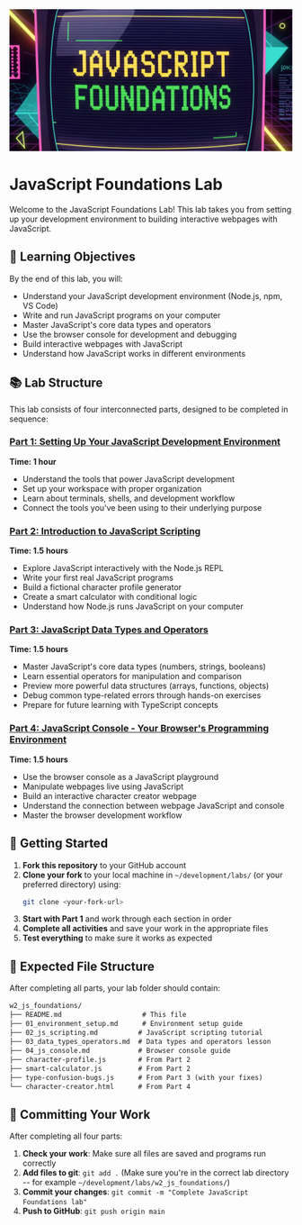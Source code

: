 
<img src="assets/js_foundations_lab_header.png" alt="JavaScript Foundations Lab Header Image" />

# JavaScript Foundations Lab


Welcome to the JavaScript Foundations Lab! This lab takes you from setting up your development environment to building interactive webpages with JavaScript.

## 🎯 Learning Objectives

By the end of this lab, you will:
- Understand your JavaScript development environment (Node.js, npm, VS Code)
- Write and run JavaScript programs on your computer
- Master JavaScript's core data types and operators
- Use the browser console for development and debugging
- Build interactive webpages with JavaScript
- Understand how JavaScript works in different environments

## 📚 Lab Structure

This lab consists of four interconnected parts, designed to be completed in sequence:

### [Part 1: Setting Up Your JavaScript Development Environment](./01_environment_setup.md)
**Time: 1 hour**
- Understand the tools that power JavaScript development
- Set up your workspace with proper organization
- Learn about terminals, shells, and development workflow
- Connect the tools you've been using to their underlying purpose

### [Part 2: Introduction to JavaScript Scripting](./02_js_scripting.md)
**Time: 1.5 hours**
- Explore JavaScript interactively with the Node.js REPL
- Write your first real JavaScript programs
- Build a fictional character profile generator
- Create a smart calculator with conditional logic
- Understand how Node.js runs JavaScript on your computer

### [Part 3: JavaScript Data Types and Operators](./03_data_types_operators.md)
**Time: 1.5 hours**
- Master JavaScript's core data types (numbers, strings, booleans)
- Learn essential operators for manipulation and comparison
- Preview more powerful data structures (arrays, functions, objects)
- Debug common type-related errors through hands-on exercises
- Prepare for future learning with TypeScript concepts

### [Part 4: JavaScript Console - Your Browser's Programming Environment](./04_js_console.md)
**Time: 1.5 hours**
- Use the browser console as a JavaScript playground
- Manipulate webpages live using JavaScript
- Build an interactive character creator webpage
- Understand the connection between webpage JavaScript and console
- Master the browser development workflow

## 🚀 Getting Started

1. **Fork this repository** to your GitHub account
2. **Clone your fork** to your local machine in `~/development/labs/` (or your preferred directory) using:
   ```bash
   git clone <your-fork-url>
   ```
3. **Start with Part 1** and work through each section in order
4. **Complete all activities** and save your work in the appropriate files
5. **Test everything** to make sure it works as expected

## 📁 Expected File Structure

After completing all parts, your lab folder should contain:

```
w2_js_foundations/
├── README.md                    # This file
├── 01_environment_setup.md      # Environment setup guide
├── 02_js_scripting.md          # JavaScript scripting tutorial
├── 03_data_types_operators.md  # Data types and operators lesson
├── 04_js_console.md            # Browser console guide
├── character-profile.js        # From Part 2
├── smart-calculator.js         # From Part 2
├── type-confusion-bugs.js      # From Part 3 (with your fixes)
└── character-creator.html      # From Part 4
```

## 📝 Committing Your Work

After completing all four parts:

1. **Check your work**: Make sure all files are saved and programs run correctly
2. **Add files to git**: `git add .` (Make sure you're in the correct lab directory -- for example `~/development/labs/w2_js_foundations/`)
3. **Commit your changes**: `git commit -m "Complete JavaScript Foundations lab"`
4. **Push to GitHub**: `git push origin main`
